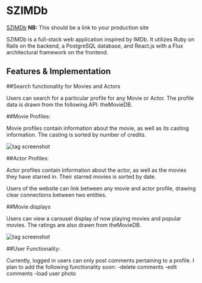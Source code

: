 # SZIMDb

[SZIMDb][heroku] **NB:** This should be a link to your production site

[heroku]: http://www.szimdb.herokuapp.com

SZIMDb is a full-stack web application inspired by IMDb.  It utilizes Ruby on Rails on the backend, a PostgreSQL database, and React.js with a Flux architectural framework on the frontend.  

## Features & Implementation

##Search functionality for Movies and Actors

Users can search for a particular profile for any Movie or Actor.  The profile data is drawn from the following API: theMovieDB.  

##Movie Profiles:

Movie profiles contain information about the movie, as well as its casting information.  The casting is sorted by number of credits.

![tag screenshot]('./docs/Movie_profile.png')

##Actor Profiles:

Actor profiles contain information about the actor, as well as the movies they have starred in.  Their starred movies is sorted by date.

Users of the website can link between any movie and actor profile, drawing clear connections between two entities.  

##Movie displays

Users can view a carousel display of now playing movies and popular movies.  The ratings are also drawn from theMovieDB.

![tag screenshot]('./docs/Movie_Display.png')

##User Functionality:

Currently, logged in users can only post comments pertaining to a profile.  I plan to add the following functionality soon:
  -delete comments
  -edit comments
  -load user photo
